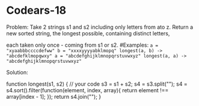# Codears-18
Problem:
Take 2 strings s1 and s2 including only letters from ato z. Return a new sorted string, the longest possible, containing distinct letters,

each taken only once - coming from s1 or s2. #Examples: ``` a = "xyaabbbccccdefww" b = "xxxxyyyyabklmopq" longest(a, b) -> "abcdefklmopqwxy"
a = "abcdefghijklmnopqrstuvwxyz" longest(a, a) -> "abcdefghijklmnopqrstuvwxyz" ```

Solution:

function longest(s1, s2) {
  // your code
  s3 = s1 + s2;
  s4 = s3.split("");
  s4 = s4.sort().filter(function(element, index, array){
    return element !== array[index - 1];
  });
  return s4.join("");
}
